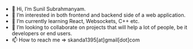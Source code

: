 - 👋 Hi, I’m Sunil Subrahmanyam.
- 👀 I’m interested in both frontend and backend side of a web application.
- 🌱 I’m currently learning React, Websockets, C++ etc.
- 💞️ I’m looking to collaborate on projects that will help a lot of people, be it developers or end users.  
- 📫 How to reach me => skanda1395[at]gmail[dot]com

<!---
skanda1395/skanda1395 is a ✨ special ✨ repository because its `README.md` (this file) appears on your GitHub profile.
You can click the Preview link to take a look at your changes.
--->
